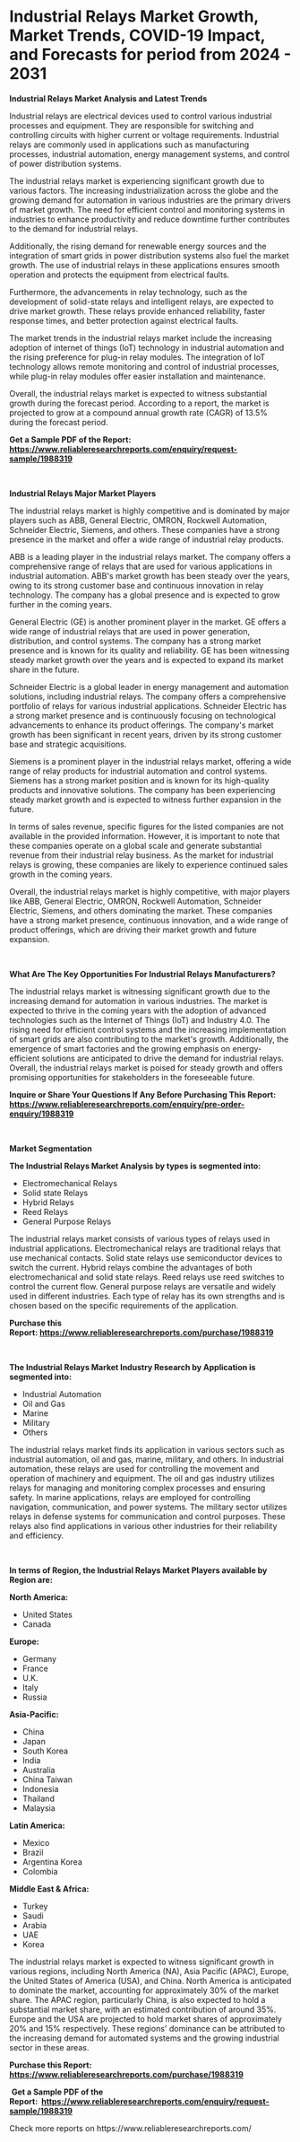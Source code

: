 <p><h1>Industrial Relays Market Growth, Market Trends, COVID-19 Impact, and Forecasts for period from 2024 - 2031</h1></p><p><strong>Industrial Relays Market Analysis and Latest Trends</strong></p>
<p><p>Industrial relays are electrical devices used to control various industrial processes and equipment. They are responsible for switching and controlling circuits with higher current or voltage requirements. Industrial relays are commonly used in applications such as manufacturing processes, industrial automation, energy management systems, and control of power distribution systems.</p><p>The industrial relays market is experiencing significant growth due to various factors. The increasing industrialization across the globe and the growing demand for automation in various industries are the primary drivers of market growth. The need for efficient control and monitoring systems in industries to enhance productivity and reduce downtime further contributes to the demand for industrial relays.</p><p>Additionally, the rising demand for renewable energy sources and the integration of smart grids in power distribution systems also fuel the market growth. The use of industrial relays in these applications ensures smooth operation and protects the equipment from electrical faults.</p><p>Furthermore, the advancements in relay technology, such as the development of solid-state relays and intelligent relays, are expected to drive market growth. These relays provide enhanced reliability, faster response times, and better protection against electrical faults.</p><p>The market trends in the industrial relays market include the increasing adoption of internet of things (IoT) technology in industrial automation and the rising preference for plug-in relay modules. The integration of IoT technology allows remote monitoring and control of industrial processes, while plug-in relay modules offer easier installation and maintenance.</p><p>Overall, the industrial relays market is expected to witness substantial growth during the forecast period. According to a report, the market is projected to grow at a compound annual growth rate (CAGR) of 13.5% during the forecast period.</p></p>
<p><strong>Get a Sample PDF of the Report:&nbsp; <a href="https://www.reliableresearchreports.com/enquiry/request-sample/1988319">https://www.reliableresearchreports.com/enquiry/request-sample/1988319</a></strong></p>
<p>&nbsp;</p>
<p><strong>Industrial Relays Major Market Players</strong></p>
<p><p>The industrial relays market is highly competitive and is dominated by major players such as ABB, General Electric, OMRON, Rockwell Automation, Schneider Electric, Siemens, and others. These companies have a strong presence in the market and offer a wide range of industrial relay products.</p><p>ABB is a leading player in the industrial relays market. The company offers a comprehensive range of relays that are used for various applications in industrial automation. ABB's market growth has been steady over the years, owing to its strong customer base and continuous innovation in relay technology. The company has a global presence and is expected to grow further in the coming years.</p><p>General Electric (GE) is another prominent player in the market. GE offers a wide range of industrial relays that are used in power generation, distribution, and control systems. The company has a strong market presence and is known for its quality and reliability. GE has been witnessing steady market growth over the years and is expected to expand its market share in the future.</p><p>Schneider Electric is a global leader in energy management and automation solutions, including industrial relays. The company offers a comprehensive portfolio of relays for various industrial applications. Schneider Electric has a strong market presence and is continuously focusing on technological advancements to enhance its product offerings. The company's market growth has been significant in recent years, driven by its strong customer base and strategic acquisitions.</p><p>Siemens is a prominent player in the industrial relays market, offering a wide range of relay products for industrial automation and control systems. Siemens has a strong market position and is known for its high-quality products and innovative solutions. The company has been experiencing steady market growth and is expected to witness further expansion in the future.</p><p>In terms of sales revenue, specific figures for the listed companies are not available in the provided information. However, it is important to note that these companies operate on a global scale and generate substantial revenue from their industrial relay business. As the market for industrial relays is growing, these companies are likely to experience continued sales growth in the coming years.</p><p>Overall, the industrial relays market is highly competitive, with major players like ABB, General Electric, OMRON, Rockwell Automation, Schneider Electric, Siemens, and others dominating the market. These companies have a strong market presence, continuous innovation, and a wide range of product offerings, which are driving their market growth and future expansion.</p></p>
<p>&nbsp;</p>
<p><strong>What Are The Key Opportunities For Industrial Relays Manufacturers?</strong></p>
<p><p>The industrial relays market is witnessing significant growth due to the increasing demand for automation in various industries. The market is expected to thrive in the coming years with the adoption of advanced technologies such as the Internet of Things (IoT) and Industry 4.0. The rising need for efficient control systems and the increasing implementation of smart grids are also contributing to the market's growth. Additionally, the emergence of smart factories and the growing emphasis on energy-efficient solutions are anticipated to drive the demand for industrial relays. Overall, the industrial relays market is poised for steady growth and offers promising opportunities for stakeholders in the foreseeable future.</p></p>
<p><strong>Inquire or Share Your Questions If Any Before Purchasing This Report: <a href="https://www.reliableresearchreports.com/enquiry/pre-order-enquiry/1988319">https://www.reliableresearchreports.com/enquiry/pre-order-enquiry/1988319</a></strong></p>
<p>&nbsp;</p>
<p><strong>Market Segmentation</strong></p>
<p><strong>The Industrial Relays Market Analysis by types is segmented into:</strong></p>
<p><ul><li>Electromechanical Relays</li><li>Solid state Relays</li><li>Hybrid Relays</li><li>Reed Relays</li><li>General Purpose Relays</li></ul></p>
<p><p>The industrial relays market consists of various types of relays used in industrial applications. Electromechanical relays are traditional relays that use mechanical contacts. Solid state relays use semiconductor devices to switch the current. Hybrid relays combine the advantages of both electromechanical and solid state relays. Reed relays use reed switches to control the current flow. General purpose relays are versatile and widely used in different industries. Each type of relay has its own strengths and is chosen based on the specific requirements of the application.</p></p>
<p><strong>Purchase this Report:&nbsp;<a href="https://www.reliableresearchreports.com/purchase/1988319">https://www.reliableresearchreports.com/purchase/1988319</a></strong></p>
<p>&nbsp;</p>
<p><strong>The Industrial Relays Market Industry Research by Application is segmented into:</strong></p>
<p><ul><li>Industrial Automation</li><li>Oil and Gas</li><li>Marine</li><li>Military</li><li>Others</li></ul></p>
<p><p>The industrial relays market finds its application in various sectors such as industrial automation, oil and gas, marine, military, and others. In industrial automation, these relays are used for controlling the movement and operation of machinery and equipment. The oil and gas industry utilizes relays for managing and monitoring complex processes and ensuring safety. In marine applications, relays are employed for controlling navigation, communication, and power systems. The military sector utilizes relays in defense systems for communication and control purposes. These relays also find applications in various other industries for their reliability and efficiency.</p></p>
<p>&nbsp;</p>
<p><strong>In terms of Region, the Industrial Relays Market Players available by Region are:</strong></p>
<p>
    <p> <strong> North America: </strong>
        <ul>
            <li>United States</li>
            <li>Canada</li>
        </ul>
        </p> 
    <p> <strong> Europe: </strong>
        <ul>
            <li>Germany</li>
            <li>France</li>
            <li>U.K.</li>
            <li>Italy</li>
            <li>Russia</li>
        </ul>
        </p> 
    <p> <strong> Asia-Pacific: </strong>
        <ul>
            <li>China</li>
            <li>Japan</li>
            <li>South Korea</li>
            <li>India</li>
            <li>Australia</li>
            <li>China Taiwan</li>
            <li>Indonesia</li>
            <li>Thailand</li>
            <li>Malaysia</li>
        </ul>
        </p> 
    <p> <strong> Latin America: </strong>
        <ul>
            <li>Mexico</li>
            <li>Brazil</li>
            <li>Argentina Korea</li>
            <li>Colombia</li>
        </ul>
        </p> 
    <p> <strong> Middle East & Africa: </strong>
        <ul>
            <li>Turkey</li>
            <li>Saudi</li>
            <li>Arabia</li>
            <li>UAE</li>
            <li>Korea</li>
        </ul>
    </p>
    </p>
<p><p>The industrial relays market is expected to witness significant growth in various regions, including North America (NA), Asia Pacific (APAC), Europe, the United States of America (USA), and China. North America is anticipated to dominate the market, accounting for approximately 30% of the market share. The APAC region, particularly China, is also expected to hold a substantial market share, with an estimated contribution of around 35%. Europe and the USA are projected to hold market shares of approximately 20% and 15% respectively. These regions' dominance can be attributed to the increasing demand for automated systems and the growing industrial sector in these areas.</p></p>
<p><strong>Purchase this Report: <a href="https://www.reliableresearchreports.com/purchase/1988319">https://www.reliableresearchreports.com/purchase/1988319</a></strong></p>
<p>&nbsp;<strong>Get a Sample PDF of the Report:&nbsp;&nbsp;<a href="https://www.reliableresearchreports.com/enquiry/request-sample/1988319">https://www.reliableresearchreports.com/enquiry/request-sample/1988319</a></strong></p>
<p><strong></strong></p>
<p>Check more reports on https://www.reliableresearchreports.com/</p>